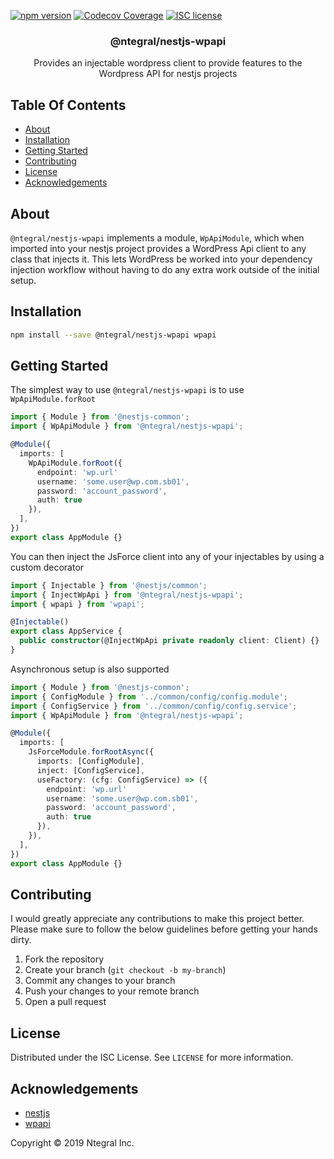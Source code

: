 [![npm version](http://img.shields.io/npm/v/@ntegral/nestjs-wpapi.svg?style=flat)](https://npmjs.org/package/@ntegral/nestjs-wpapi "View this project on npm")
[![Codecov Coverage](https://img.shields.io/codecov/c/github/ntegral/nestjs-wpapi/master.svg?style=flat-square)](https://codecov.io/gh/ntegral/nestjs-wpapi)
[![ISC license](http://img.shields.io/badge/license-ISC-brightgreen.svg)](http://opensource.org/licenses/ISC)


<p align="center">
  <h3 align="center">
    @ntegral/nestjs-wpapi
  </h3>

  <p align="center">
    Provides an injectable wordpress client to provide features to the Wordpress API for nestjs projects
  </p>
</p>

## Table Of Contents

- [About](#about)
- [Installation](#installation)
- [Getting Started](#getting-started)
- [Contributing](#contributing)
- [License](#license)
- [Acknowledgements](#acknowledgements)

## About

`@ntegral/nestjs-wpapi` implements a module, `WpApiModule`, which when imported into
your nestjs project provides a WordPress Api client to any class that injects it. This
lets WordPress be worked into your dependency injection workflow without having to
do any extra work outside of the initial setup.

## Installation

```bash
npm install --save @ntegral/nestjs-wpapi wpapi
```

## Getting Started

The simplest way to use `@ntegral/nestjs-wpapi` is to use `WpApiModule.forRoot`

```typescript
import { Module } from '@nestjs-common';
import { WpApiModule } from '@ntegral/nestjs-wpapi';

@Module({
  imports: [
    WpApiModule.forRoot({
      endpoint: 'wp.url'
      username: 'some.user@wp.com.sb01',
      password: 'account_password',
      auth: true
    }),
  ],
})
export class AppModule {}
```

You can then inject the JsForce client into any of your injectables by using a
custom decorator

```typescript
import { Injectable } from '@nestjs/common';
import { InjectWpApi } from '@ntegral/nestjs-wpapi';
import { wpapi } from 'wpapi';

@Injectable()
export class AppService {
  public constructor(@InjectWpApi private readonly client: Client) {}
}
```

Asynchronous setup is also supported

```typescript
import { Module } from '@nestjs-common';
import { ConfigModule } from '../common/config/config.module';
import { ConfigService } from '../common/config/config.service';
import { WpApiModule } from '@ntegral/nestjs-wpapi';

@Module({
  imports: [
    JsForceModule.forRootAsync({
      imports: [ConfigModule],  
      inject: [ConfigService],
      useFactory: (cfg: ConfigService) => ({
        endpoint: 'wp.url'
        username: 'some.user@wp.com.sb01',
        password: 'account_password',
        auth: true
      }),
    }),
  ],
})
export class AppModule {}
```

## Contributing

I would greatly appreciate any contributions to make this project better. Please
make sure to follow the below guidelines before getting your hands dirty.

1. Fork the repository
2. Create your branch (`git checkout -b my-branch`)
3. Commit any changes to your branch
4. Push your changes to your remote branch
5. Open a pull request

## License

Distributed under the ISC License. See `LICENSE` for more information.

## Acknowledgements

- [nestjs](https://nestjs.com)
- [wpapi](https://github.com/wp-api/node-wpapi)

Copyright &copy; 2019 Ntegral Inc.
